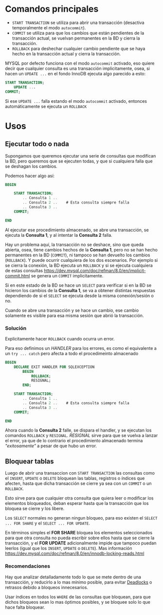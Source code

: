 [//]: # "Ctrl+K,V o Ctrl+Shift+V - Para ver vista previa en VSCode"

# Comandos principales

- `START TRANSACTION` se utiliza para abrir una transacción (desactiva temporalmente el modo `autocommit`).
- `COMMIT` se utiliza para que los cambios que están pendientes de la transacción actual, se vuelvan permanentes en la BD y cierra la transacción.
- `ROLLBACK` para deshechar cualquier cambio pendiente que se haya hecho en la transacción actual y cierra la transacción.

MYSQL por defecto funciona con el modo `autocommit` activado, eso quiere decir que cualquier consulta es una transacción implicitamente, osea, si hacen un `UPDATE ...` en el fondo InnoDB ejecuta algo parecido a esto:

```sql
START TRANSACTION;
    UPDATE ...
COMMIT;
```

Si ese `UPDATE ...` falla estando el modo `autocommit` activado, entonces automáticamente se ejecuta un `ROLLBACK`

# Usos

## Ejecutar todo o nada

Supongamos que queremos ejecutar una serie de consultas que modifican la BD, pero queremos que se ejecuten todas, y que si cualquiera falla que se deshagan los cambios.

Podemos hacer algo así:

```sql
BEGIN

    START TRANSACTION;
        .. Consulta 1 ..
        .. Consulta 2 ..    # Esta consulta siempre falla
        .. Consulta 3 ..
    COMMIT;

END
```

Al ejecutar ese procedimiento almacenado, se abre una transacción, se ejecuta la **Consulta 1**, y al intentar la **Consulta 2** falla.

Hay un problema aquí, la transacción no se deshace, sino que queda abierta, osea, tiene cambios hechos de la **Consulta 1**, pero no se han hecho permanentes en la BD (`COMMIT`), ni tampoco se han devuelto los cambios (`ROLLBACK`). Y puede ocurrir cualquiera de los dos escenarios. Por ejemplo si se cierra la conexión, la BD ejecuta un `ROLLBACK` y si se ejecuta cualquiera de estas consultas https://dev.mysql.com/doc/refman/8.0/en/implicit-commit.html se genera un `COMMIT` implicitamente.

Si en este estado de la BD se hace un `SELECT` para verificar si en la BD se hicieron los cambios de la **Consulta 1**, se va a obtener distintas respuestas dependiendo de si el `SELECT` se ejecuta desde la misma conexión/sesión o no.

Cuando se abre una transacción y se hace un cambio, ese cambio solamente es visible para esa misma sesión que abrió la transacción.

### Solución

Explicitamente hacer `ROLLBACK` cuando ocurra un error.

Para eso definimos un *HANDLER* para los errores, es como el equivalente a un `try ... catch` pero afecta a todo el procedimeinto almacenado

```sql
BEGIN
    DECLARE EXIT HANDLER FOR SQLEXCEPTION
        BEGIN
            ROLLBACK;
            RESIGNAL;
        END;

    START TRANSACTION;
        .. Consulta 1 ..
        .. Consulta 2 ..    # Esta consulta siempre falla
        .. Consulta 3 ..
    COMMIT;

END
```

Ahora cuando la **Consulta 2** falle, se dispara el handler, y se ejecutan los comandos `ROLLBACK` y `RESIGNAL`. *RESIGNAL* sirve para que se vuelva a lanzar el error, ya que de lo contrario el procedimiento almacenado termina *"exitosamente"* a pesar de que hubo un error.

## Bloquear tablas

Luego de abrir una transaccion con `START TRANSACTION` las consultas como el `INSERT`, `UPDATE` o `DELETE` bloquean las tablas, registros o índices que afecten, hasta que dicha transacción se cierre ya sea con un `COMMIT` o un `ROLLBACK`.

Esto sirve para que cualquier otra consulta que quiera leer o modificar los elementos bloqueados, deban esperar hasta que la transacción que los bloquea se cierre y los libere.

Los `SELECT` normales no generan ningun bloqueo, para eso existen el `SELECT ... FOR SHARE` y el `SELECT ... FOR UPDATE`.

En términos simples el **FOR SHARE** bloquea los elementos seleccionados para que otra consulta no pueda escribir sobre ellos hasta que se cierre la transacción, y el **FOR UPDATE** adicionalmente impide que tampoco puedan leerlos (igual que los `INSERT`, `UPDATE` o `DELETE`). Mas información https://dev.mysql.com/doc/refman/8.0/en/innodb-locking-reads.html

### Recomendaciones

Hay que analizar detalladamente todo lo que se mete dentro de una transacción, y reducirlo a lo mas mínimo posible, para evitar [Deadlocks](https://dev.mysql.com/doc/refman/5.7/en/innodb-deadlocks.html) o retrasos debido a bloqueos innecesarios.

Usar índices en todos los `WHERE` de las consultas que bloquean, para que dichos bloqueos sean lo mas óptimos posibles, y se bloquee solo lo que hace falta bloquear.